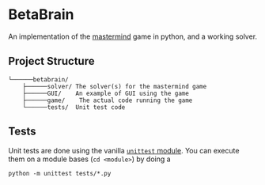 # BetaBrain
An implementation of the [mastermind](https://en.wikipedia.org/wiki/Mastermind_(board_game)) game in python,
and a working solver.

## Project Structure
```
└──────betabrain/
    ├──────solver/ The solver(s) for the mastermind game
    ├──────GUI/    An example of GUI using the game
    ├──────game/    The actual code running the game
    └──────tests/  Unit test code
```

## Tests
Unit tests are done using the vanilla [`unittest` module](https://docs.python.org/3/library/unittest.html). You
can execute them on a module bases (`cd <module>`) by doing a
```
python -m unittest tests/*.py
```
